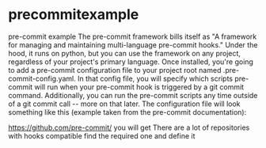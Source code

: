 # precommitexample
pre-commit example
The pre-commit framework bills itself as "A framework for managing and maintaining multi-language pre-commit hooks." Under the hood, it runs on python, but you can use the framework on any project, regardless of your project's primary language. Once installed, you're going to add a pre-commit configuration file to your project root named .pre-commit-config.yaml. In that config file, you will specify which scripts pre-commit will run when your pre-commit hook is triggered by a git commit command. Additionally, you can run the pre-commit scripts any time outside of a git commit call -- more on that later. The configuration file will look something like this (example taken from the pre-commit documentation):

https://github.com/pre-commit/
you will get There are a lot of repositories with hooks compatible find the required one and define it
